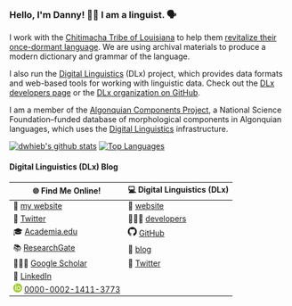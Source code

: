 ### Hello, I'm Danny! 👋🏻 I am a linguist. 🗣

I work with the [Chitimacha Tribe of Louisiana][Chitimacha] to help them [revitalize their once-dormant language][renaissance]. We are using archival materials to produce a modern dictionary and grammar of the language.

I also run the [Digital Linguistics][DLx] (DLx) project, which provides data formats and web-based tools for working with linguistic data. Check out the [DLx developers page][DLx-dev] or the [DLx organization on GitHub][DLx-GitHub].

I am a member of the [Algonquian Components Project][Nisinoon], a National Science Foundation–funded database of morphological components in Algonquian languages, which uses the [Digital Linguistics][DLx] infrastructure.

[![dwhieb's github stats](https://github-readme-stats.vercel.app/api?username=dwhieb&count_private=true&show_icons=true)][GitHub]
[![Top Languages](https://github-readme-stats.vercel.app/api/top-langs/?username=dwhieb&layout=compact)][GitHub]

#### Digital Linguistics (DLx) Blog

<!-- dlx-posts -->

🌐 **Find Me Online!**                                                     | 💻 **Digital Linguistics (DLx)**
--------------------------------------------------------------------------|----------------------------------
🔗 [my website][website]                                                  | 🔗 [website][DLx]
💬 [Twitter][Twitter]                                                     | 👨🏼‍💻 [developers][DLx-dev]
🎓 [Academia.edu][Academia]                                               | <img src="GitHub.png" height="16" width="16"> [GitHub][DLx-GitHub]
📚 [ResearchGate][ResearchGate]                                           | 📝 [blog][DLx-blog]
👨🏼‍🏫 [Google Scholar][Scholar]                                              | 💬 [Twitter][DLx-Twitter]
👔 [LinkedIn][LinkedIn]                                                   |
<img src="ORCID.png" height="16" width="16"> [0000-0002-1411-3773][ORCID] |

<!-- LINKS -->
[Academia]:     https://ualberta.academia.edu/DanielHieber
[Chitimacha]:   https://en.wikipedia.org/wiki/Chitimacha
[DLx]:          https://digitallinguistics.io/
[DLx-blog]:     https://medium.com/digital-linguistics
[DLx-dev]:      https://developer.digitallinguistics.io/
[DLx-GitHub]:   https://github.com/digitallinguistics
[DLx-Twitter]:  https://twitter.com/digitalling
[GitHub]:       https://github.com/dwhieb
[LinkedIn]:     https://www.linkedin.com/in/dwhieb/
[Nisinoon]:     https://nisinoon.net
[ORCID]:        https://orcid.org/0000-0002-1411-3773
[renaissance]:  https://time.com/3975016/chitimacha-language-comeback/
[ResearchGate]: https://www.researchgate.net/profile/Daniel_Hieber
[Scholar]:      https://scholar.google.com/citations?user=szOfkaoAAAAJ&hl=en
[Twitter]:      https://twitter.com/dwhieb
[website]:      https://danielhieber.info/
